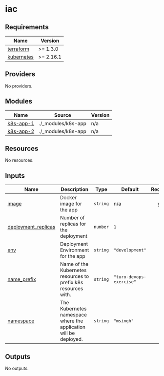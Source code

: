 # iac

<!-- BEGINNING OF PRE-COMMIT-TERRAFORM DOCS HOOK -->
## Requirements

| Name | Version |
|------|---------|
| <a name="requirement_terraform"></a> [terraform](#requirement\_terraform) | >= 1.3.0 |
| <a name="requirement_kubernetes"></a> [kubernetes](#requirement\_kubernetes) | >= 2.16.1 |

## Providers

No providers.

## Modules

| Name | Source | Version |
|------|--------|---------|
| <a name="module_k8s-app-1"></a> [k8s-app-1](#module\_k8s-app-1) | ./_modules/k8s-app | n/a |
| <a name="module_k8s-app-2"></a> [k8s-app-2](#module\_k8s-app-2) | ./_modules/k8s-app | n/a |

## Resources

No resources.

## Inputs

| Name | Description | Type | Default | Required |
|------|-------------|------|---------|:--------:|
| <a name="input_image"></a> [image](#input\_image) | Docker image for the app | `string` | n/a | yes |
| <a name="input_deployment_replicas"></a> [deployment\_replicas](#input\_deployment\_replicas) | Number of replicas for the deployment | `number` | `1` | no |
| <a name="input_env"></a> [env](#input\_env) | Deployment Environment for the app | `string` | `"development"` | no |
| <a name="input_name_prefix"></a> [name\_prefix](#input\_name\_prefix) | Name of the Kubernetes resources to prefix k8s resources with. | `string` | `"turo-devops-exercise"` | no |
| <a name="input_namespace"></a> [namespace](#input\_namespace) | The Kubernetes namespace where the application will be deployed. | `string` | `"msingh"` | no |

## Outputs

No outputs.
<!-- END OF PRE-COMMIT-TERRAFORM DOCS HOOK -->
